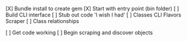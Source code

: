 [X] Bundle install to create gem
[X] Start with entry point (bin folder)
[ ] Build CLI interface
[ ] Stub out code 'I wish I had'
[ ] Classes
    CLI
    Flavors
    Scraper
    [ ] Class relationships


[ ] Get code working
[ ] Begin scraping and discover objects
